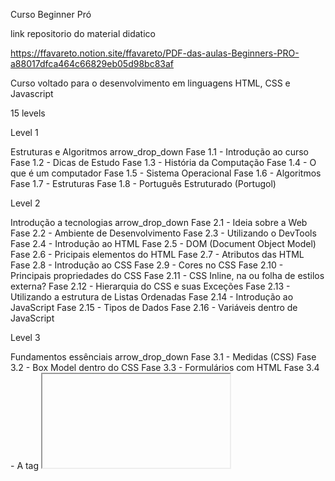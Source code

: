 Curso  Beginner Pró

link repositorio do material didatico 

https://ffavareto.notion.site/ffavareto/PDF-das-aulas-Beginners-PRO-a88017dfca464c66829eb05d98bc83af

Curso voltado para o desenvolvimento em linguagens HTML, CSS e Javascript

15 levels


Level 1

Estruturas e Algoritmos
arrow_drop_down
Fase 1.1 - Introdução ao curso
Fase 1.2 - Dicas de Estudo
Fase 1.3 - História da Computação
Fase 1.4 - O que é um computador
Fase 1.5 - Sistema Operacional
Fase 1.6 - Algoritmos
Fase 1.7 - Estruturas
Fase 1.8 - Português Estruturado (Portugol)


Level 2

Introdução a tecnologias
arrow_drop_down
Fase 2.1 - Ideia sobre a Web
Fase 2.2 - Ambiente de Desenvolvimento
Fase 2.3 - Utilizando o DevTools
Fase 2.4 - Introdução ao HTML
Fase 2.5 - DOM (Document Object Model)
Fase 2.6 - Pricipais elementos do HTML
Fase 2.7 - Atributos das <tags/> HTML
Fase 2.8 - Introdução ao CSS
Fase 2.9 - Cores no CSS
Fase 2.10 - Principais propriedades do CSS
Fase 2.11 - CSS Inline, na <tag/> ou folha de estilos externa?
Fase 2.12 - Hierarquia do CSS e suas Exceções
Fase 2.13 - Utilizando a estrutura de Listas Ordenadas
Fase 2.14 - Introdução ao JavaScript
Fase 2.15 - Tipos de Dados
Fase 2.16 - Variáveis dentro de JavaScript


Level 3

Fundamentos essênciais
arrow_drop_down
Fase 3.1 - Medidas (CSS)
Fase 3.2 - Box Model dentro do CSS
Fase 3.3 - Formulários com HTML
Fase 3.4 - A tag <iframe/>
Fase 3.5 - A tag <video/>
Fase 3.6 - Operadores Matemáticos
Fase 3.7 - Operadores de Igualdade e Comparação
Fase 3.8 - Operadores E e OU
Fase 3.9 - Funções
Fase 3.10 - Condições
Fase 3.11 - Acessando HTML via JavaScript
Fase 3.12 - Formatação de Strings
Fase 3.13 - Formatação de Numbers
Fase 3.14 - Biblioteca MATH


Level 4

Estruturas de dados e métodos em JavaScript
arrow_drop_down
Fase 4.1 - Arrays e seus principais métodos
Fase 4.2 - Instrução for
Fase 4.3 - Objetos
Fase 4.4 - Construindo Tabelas com JavaScript
Fase 4.5 - Eventos em JavaScript
Fase 4.6 - Acessando Propriedades
Fase 4.7 - Criar e adicionar HTML via JavaScript
Fase 4.8 - Métodos de Arrays


Level 5

Tópicos avançados de CSS, JSON e localStorage
arrow_drop_down
Fase 5.1 - Display Flex
Fase 5.2 - Display Grid
Fase 5.3 - Variáveis dentro do CSS
Fase 5.4 - Seletores específicos do CSS
Fase 5.5 - Pseudo-Clasees do CSS
Fase 5.6 - Transitions do CSS
Fase 5.7 - JSON (JavaScript Object Notation)
Fase 5.8 - localStorage


Level 6

Versionamento, compartilhamento de código e protocolos
arrow_drop_down
Fase 6.1 - Versionamento
Fase 6.2 - Git
Fase 6.3 - GitHub
Fase 6.4 - README.md
Fase 6.5 - Back-end & Front-end
Fase 6.6 - HTTP - HyperText Transfer Protocol
Fase 6.7 - Host/Servidor
Fase 6.8 - Requisições e APIs
Fase 6.9 - Métodos de Hospedagem
Fase 6.10 - Colaboração


Level 7

Funções anônimas e arrow, intervalos, classes, switch e datas
arrow_drop_down
Fase 7.1 - Arrow Function & THIS
Fase 7.2 - Classes
Fase 7.3 - Seletores por família em CSS
Fase 7.4 - Datas em JavaScript
Fase 7.5 - Switch, Case, Break, Default
Fase 7.6 - SetTimeout
Fase 7.7 - SetInterval
Fase 7.8 - clearInterval
Fase 7.9 - Funções Anônimas


Level 8

Fundamentos de Programação Assíncrona
arrow_drop_down
Fase 8.1 - Programação Assíncrona
Fase 8.2 - Callbacks
Fase 8.3 - Promisses
Fase 8.4 - Try... Catch... Finally...
Fase 8.5 - Async e Await
Fase 8.6 - Coalescência
Fase 8.7 - Funções Construtoras
Fase 8.8 - Desestruturação


Level 9

Teorias e práticas de desenvolvimento
arrow_drop_down
Fase 9.1 - Tailwind CSS
Fase 9.2 - Responsividade em Páginas Web
Fase 9.3 - Código Limpo
Fase 9.4 - Strict Mode
Fase 9.5 - Rest Parameters
Fase 9.6 - Temporal Dead Zone (TDZ)


Level 10

Melhora de performance e UX
arrow_drop_down
Fase 10.1 - RegExp
Fase 10.2 - Melhorando a Performance
Fase 10.3 - Trabalhando com import e exports dentro de JavaScript
Fase 10.4 - PWA - Progressive Web Aplication
Fase 10.5 - Threads em JavaScript
Fase 10.6 - INTL


Level 11

CANVAS
arrow_drop_down
Fase 11.1 - Introdução ao CANVAS
Fase 11.2 - Criando um CANVAS
Fase 11.3 - Estilizando CANVAS com JavaScript
Fase 11.4 - Movimentação dentro de um CANVAS
Fase 11.5 - Criando Gráficos com CANVAS


Level 12

Above and Beyond
arrow_drop_down
Fase 12.1 - Scrum
Fase 12.2 - KANBAN
Fase 12.3 - Importância do Inglês
Fase 12.4 - O que as empresas procuram em um DEV?
Fase 12.5 - PJ vs CLT
Fase 12.6 - Próximos Passos
Fase 12.7 - Inteligência Emocional
Fase 12.8 - Liderança


Level 13

Introdução a Frameworks
arrow_drop_down
Fase 13.1 - Introdução ao ANGULAR
Fase 13.2 - Introdução ao REACT
Fase 13.3 - Introdução ao VUE
Fase 13.4 - Aprender a aprender


Level 14

Metodologias de Desenvolvimento
arrow_drop_down
Fase 14.1 - O que são Metodologias Ágeis? Manifesto
Fase 14.2 - Cascata
Fase 14.3 - Scrum
Fase 14.4 - Lean
Fase 14.5 - KANBAN
Fase 14.6 - Extreme Programming
Fase 14.7 - Dynamic System Development Methodology (DSDM)
Fase 14.8 - Feature Driven Development (FDD)
Fase 14.9 - Adaptive Software Development (ASD)
Fase 14.10 - Scaled Agile Framework (SAFe)
Fase 14.11 - Pensamento Crítico/Resolução de Problemas


Level 15

Gestão do Tempo
arrow_drop_down
Fase 15.1 - Delegar o tempo
Fase 15.2 - Priorizar o trabalho
Fase 15.3 - Fuja da Procrastinação
Fase 15.4 - Agendar as suas tarefas
Fase 15.5 - Evite o Estresse
Fase 15.6 - Defina Deadlines pessoais
Fase 15.7 - Multitasking
Fase 15.8 - Comece cedo
Fase 15.9 - Aprenda a dizer não
Fase 15.10 - Pomodoro
Fase 15.11 - Método GTD
Fase 15.12 - Comunicação
Fase 15.13 - Criatividade